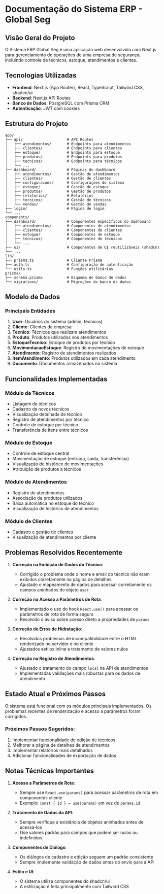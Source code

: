 # Documentação do Sistema ERP - Global Seg

## Visão Geral do Projeto

O Sistema ERP Global Seg é uma aplicação web desenvolvida com Next.js para gerenciamento de operações de uma empresa de segurança, incluindo controle de técnicos, estoque, atendimentos e clientes.

## Tecnologias Utilizadas

- **Frontend**: Next.js (App Router), React, TypeScript, Tailwind CSS, shadcn/ui
- **Backend**: Next.js API Routes
- **Banco de Dados**: PostgreSQL com Prisma ORM
- **Autenticação**: JWT com cookies

## Estrutura do Projeto

```
app/
├── api/                    # API Routes
│   ├── atendimentos/       # Endpoints para atendimentos
│   ├── clientes/           # Endpoints para clientes
│   ├── estoque/            # Endpoints para estoque
│   ├── produtos/           # Endpoints para produtos
│   ├── tecnicos/           # Endpoints para técnicos
│   └── ...
├── dashboard/              # Páginas do dashboard
│   ├── atendimentos/       # Gestão de atendimentos
│   ├── clientes/           # Gestão de clientes
│   ├── configuracoes/      # Configurações do sistema
│   ├── estoque/            # Gestão de estoque
│   ├── produtos/           # Gestão de produtos
│   ├── relatorios/         # Relatórios
│   ├── tecnicos/           # Gestão de técnicos
│   └── vendas/             # Gestão de vendas
├── login/                  # Página de login
└── ...
components/
├── dashboard/              # Componentes específicos do dashboard
│   ├── atendimentos/       # Componentes de atendimentos
│   ├── clientes/           # Componentes de clientes
│   ├── estoque/            # Componentes de estoque
│   ├── tecnicos/           # Componentes de técnicos
│   └── ...
├── ui/                     # Componentes de UI reutilizáveis (shadcn)
└── ...
lib/
├── prisma.ts               # Cliente Prisma
├── auth.ts                 # Configuração de autenticação
└── utils.ts                # Funções utilitárias
prisma/
├── schema.prisma           # Esquema do banco de dados
└── migrations/             # Migrações do banco de dados
```

## Modelo de Dados

### Principais Entidades

1. **User**: Usuários do sistema (admin, técnicos)
2. **Cliente**: Clientes da empresa
3. **Tecnico**: Técnicos que realizam atendimentos
4. **Produto**: Produtos utilizados nos atendimentos
5. **EstoqueTecnico**: Estoque de produtos por técnico
6. **MovimentacaoEstoque**: Registro de movimentações de estoque
7. **Atendimento**: Registro de atendimentos realizados
8. **ItemAtendimento**: Produtos utilizados em cada atendimento
9. **Documento**: Documentos armazenados no sistema

## Funcionalidades Implementadas

### Módulo de Técnicos
- Listagem de técnicos
- Cadastro de novos técnicos
- Visualização detalhada de técnico
- Registro de atendimentos por técnico
- Controle de estoque por técnico
- Transferência de itens entre técnicos

### Módulo de Estoque
- Controle de estoque central
- Movimentação de estoque (entrada, saída, transferência)
- Visualização de histórico de movimentações
- Atribuição de produtos a técnicos

### Módulo de Atendimentos
- Registro de atendimentos
- Associação de produtos utilizados
- Baixa automática no estoque do técnico
- Visualização de histórico de atendimentos

### Módulo de Clientes
- Cadastro e gestão de clientes
- Visualização de atendimentos por cliente

## Problemas Resolvidos Recentemente

1. **Correção na Exibição de Dados do Técnico**:
   - Corrigido o problema onde o nome e email do técnico não eram exibidos corretamente na página de detalhes
   - Ajustado o mapeamento de dados para acessar corretamente os campos aninhados do objeto `user`

2. **Correção no Acesso a Parâmetros de Rota**:
   - Implementado o uso do hook `React.use()` para acessar os parâmetros de rota de forma segura
   - Resolvido o aviso sobre acesso direto a propriedades de `params`

3. **Correção de Erros de Hidratação**:
   - Resolvidos problemas de incompatibilidade entre o HTML renderizado no servidor e no cliente
   - Ajustados estilos inline e tratamento de valores nulos

4. **Correção no Registro de Atendimentos**:
   - Ajustado o tratamento do campo `local` na API de atendimentos
   - Implementadas validações mais robustas para os dados de atendimento

## Estado Atual e Próximos Passos

O sistema está funcional com os módulos principais implementados. Os problemas recentes de renderização e acesso a parâmetros foram corrigidos.

### Próximos Passos Sugeridos:
1. Implementar funcionalidade de edição de técnicos
2. Melhorar a página de detalhes de atendimentos
3. Implementar relatórios mais detalhados
4. Adicionar funcionalidades de exportação de dados

## Notas Técnicas Importantes

1. **Acesso a Parâmetros de Rota**:
   - Sempre use `React.use(params)` para acessar parâmetros de rota em componentes cliente
   - Exemplo: `const { id } = use(params)` em vez de `params.id`

2. **Tratamento de Dados da API**:
   - Sempre verifique a existência de objetos aninhados antes de acessá-los
   - Use valores padrão para campos que podem ser nulos ou indefinidos

3. **Componentes de Diálogo**:
   - Os diálogos de cadastro e edição seguem um padrão consistente
   - Sempre implemente validação de dados antes do envio para a API

4. **Estilo e UI**:
   - O sistema utiliza componentes do shadcn/ui
   - A estilização é feita principalmente com Tailwind CSS

